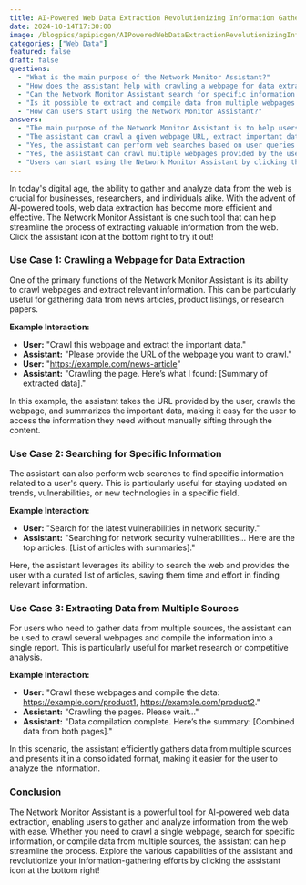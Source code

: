 ```yaml
---
title: AI-Powered Web Data Extraction Revolutionizing Information Gathering
date: 2024-10-14T17:30:00
image: /blogpics/apipicgen/AIPoweredWebDataExtractionRevolutionizingInformationGathering-TDREMRL97O.jpg
categories: ["Web Data"]
featured: false
draft: false
questions:
  - "What is the main purpose of the Network Monitor Assistant?"
  - "How does the assistant help with crawling a webpage for data extraction?"
  - "Can the Network Monitor Assistant search for specific information on the web?"
  - "Is it possible to extract and compile data from multiple webpages using the assistant?"
  - "How can users start using the Network Monitor Assistant?"
answers:
  - "The main purpose of the Network Monitor Assistant is to help users efficiently extract and analyze valuable information from the web using AI-powered tools."
  - "The assistant can crawl a given webpage URL, extract important data such as summaries from news articles, product listings, or research papers, and present the information in an easy-to-access format."
  - "Yes, the assistant can perform web searches based on user queries to find specific information, such as the latest trends or vulnerabilities, and provide a curated list of relevant articles with summaries."
  - "Yes, the assistant can crawl multiple webpages provided by the user, gather data from each, and compile the information into a single consolidated report for easier analysis."
  - "Users can start using the Network Monitor Assistant by clicking the assistant icon located at the bottom right of the interface."
---
```

In today's digital age, the ability to gather and analyze data from the web is crucial for businesses, researchers, and individuals alike. With the advent of AI-powered tools, web data extraction has become more efficient and effective. The Network Monitor Assistant is one such tool that can help streamline the process of extracting valuable information from the web. Click the assistant icon at the bottom right to try it out!

### Use Case 1: Crawling a Webpage for Data Extraction

One of the primary functions of the Network Monitor Assistant is its ability to crawl webpages and extract relevant information. This can be particularly useful for gathering data from news articles, product listings, or research papers.

**Example Interaction:**

- **User:** "Crawl this webpage and extract the important data."
- **Assistant:** "Please provide the URL of the webpage you want to crawl."
- **User:** "https://example.com/news-article"
- **Assistant:** "Crawling the page. Here’s what I found: [Summary of extracted data]."

In this example, the assistant takes the URL provided by the user, crawls the webpage, and summarizes the important data, making it easy for the user to access the information they need without manually sifting through the content.

### Use Case 2: Searching for Specific Information

The assistant can also perform web searches to find specific information related to a user's query. This is particularly useful for staying updated on trends, vulnerabilities, or new technologies in a specific field.

**Example Interaction:**

- **User:** "Search for the latest vulnerabilities in network security."
- **Assistant:** "Searching for network security vulnerabilities... Here are the top articles: [List of articles with summaries]."

Here, the assistant leverages its ability to search the web and provides the user with a curated list of articles, saving them time and effort in finding relevant information.

### Use Case 3: Extracting Data from Multiple Sources

For users who need to gather data from multiple sources, the assistant can be used to crawl several webpages and compile the information into a single report. This is particularly useful for market research or competitive analysis.

**Example Interaction:**

- **User:** "Crawl these webpages and compile the data: https://example.com/product1, https://example.com/product2."
- **Assistant:** "Crawling the pages. Please wait..."
- **Assistant:** "Data compilation complete. Here’s the summary: [Combined data from both pages]."

In this scenario, the assistant efficiently gathers data from multiple sources and presents it in a consolidated format, making it easier for the user to analyze the information.

### Conclusion

The Network Monitor Assistant is a powerful tool for AI-powered web data extraction, enabling users to gather and analyze information from the web with ease. Whether you need to crawl a single webpage, search for specific information, or compile data from multiple sources, the assistant can help streamline the process. Explore the various capabilities of the assistant and revolutionize your information-gathering efforts by clicking the assistant icon at the bottom right!